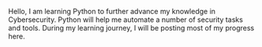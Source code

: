 Hello, I am learning Python to further advance my knowledge in Cybersecurity. Python will help me automate a number of security tasks and tools. During my learning journey, I will be posting most of my progress here.

